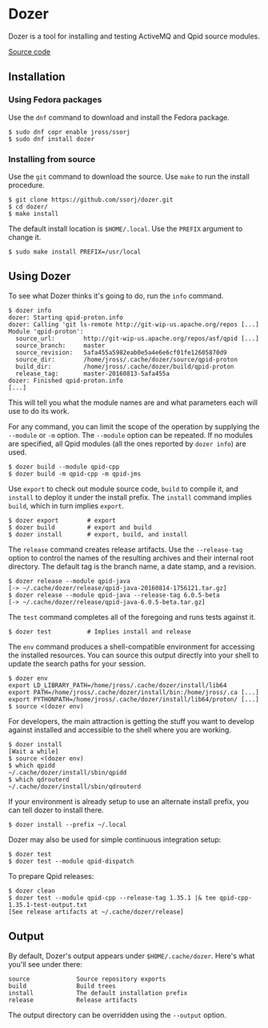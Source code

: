 # Dozer

Dozer is a tool for installing and testing ActiveMQ and Qpid source
modules.

[Source code](https://github.com/ssorj/dozer)

## Installation

### Using Fedora packages

Use the `dnf` command to download and install the Fedora package.

    $ sudo dnf copr enable jross/ssorj
    $ sudo dnf install dozer

### Installing from source

Use the `git` command to download the source.  Use `make` to run the
install procedure.

    $ git clone https://github.com/ssorj/dozer.git
    $ cd dozer/
    $ make install

The default install location is `$HOME/.local`. Use the `PREFIX`
argument to change it.

    $ sudo make install PREFIX=/usr/local

## Using Dozer

To see what Dozer thinks it's going to do, run the `info` command.

    $ dozer info
    dozer: Starting qpid-proton.info
    dozer: Calling 'git ls-remote http://git-wip-us.apache.org/repos [...]
    Module 'qpid-proton':
      source_url:        http://git-wip-us.apache.org/repos/asf/qpid [...]
      source_branch:     master
      source_revision:   5afa455a5982eab0e5a4e6e6cf01fe12605870d9
      source_dir:        /home/jross/.cache/dozer/source/qpid-proton
      build_dir:         /home/jross/.cache/dozer/build/qpid-proton
      release_tag:       master-20160813-5afa455a
    dozer: Finished qpid-proton.info
    [...]

This will tell you what the module names are and what parameters each
will use to do its work.

For any command, you can limit the scope of the operation by supplying
the `--module` or `-m` option.  The `--module` option can be repeated.
If no modules are specified, all Qpid modules (all the ones reported
by `dozer info`) are used.

    $ dozer build --module qpid-cpp
    $ dozer build -m qpid-cpp -m qpid-jms

Use `export` to check out module source code, `build` to compile it,
and `install` to deploy it under the install prefix.  The `install`
command implies `build`, which in turn implies `export`.

    $ dozer export        # export
    $ dozer build         # export and build
    $ dozer install       # export, build, and install

The `release` command creates release artifacts.  Use the
`--release-tag` option to control the names of the resulting archives
and their internal root directory.  The default tag is the branch
name, a date stamp, and a revision.

    $ dozer release --module qpid-java
    [-> ~/.cache/dozer/release/qpid-java-20160814-1756121.tar.gz]
    $ dozer release --module qpid-java --release-tag 6.0.5-beta
    [-> ~/.cache/dozer/release/qpid-java-6.0.5-beta.tar.gz]

The `test` command completes all of the foregoing and runs tests
against it.

    $ dozer test          # Implies install and release

The `env` command produces a shell-compatible environment for
accessing the installed resources.  You can source this output
directly into your shell to update the search paths for your session.

    $ dozer env
    export LD_LIBRARY_PATH=/home/jross/.cache/dozer/install/lib64
    export PATH=/home/jross/.cache/dozer/install/bin:/home/jross/.ca [...]
    export PYTHONPATH=/home/jross/.cache/dozer/install/lib64/proton/ [...]
    $ source <(dozer env)

For developers, the main attraction is getting the stuff you want to
develop against installed and accessible to the shell where you are
working.

    $ dozer install
    [Wait a while]
    $ source <(dozer env)
    $ which qpidd
    ~/.cache/dozer/install/sbin/qpidd
    $ which qdrouterd
    ~/.cache/dozer/install/sbin/qdrouterd

If your environment is already setup to use an alternate install
prefix, you can tell dozer to install there.

    $ dozer install --prefix ~/.local

Dozer may also be used for simple continuous integration setup:

    $ dozer test
    $ dozer test --module qpid-dispatch

To prepare Qpid releases:

    $ dozer clean
    $ dozer test --module qpid-cpp --release-tag 1.35.1 |& tee qpid-cpp-1.35.1-test-output.txt
    [See release artifacts at ~/.cache/dozer/release]

## Output

By default, Dozer's output appears under `$HOME/.cache/dozer`.
Here's what you'll see under there:

    source             Source repository exports
    build              Build trees
    install            The default installation prefix
    release            Release artifacts

The output directory can be overridden using the `--output` option.
